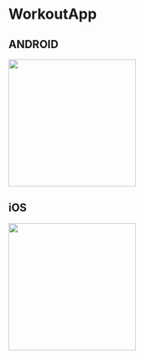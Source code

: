# WorkoutApp

## ANDROID
<img width="250" src="https://github.com/CarlosDzLp/ChatUI/blob/master/chatuiAndroid.gif" />


## iOS
<img width="250" src="https://github.com/CarlosDzLp/ChatUI/blob/master/chatuiiOS.gif" />




